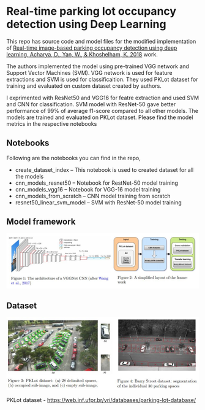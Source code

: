 # Real-time parking lot occupancy detection using Deep Learning

This repo has source code and model files for the modified implementation of [Real-time image-based parking occupancy detection using deep learning, Acharya, D., Yan, W., &amp; Khoshelham, K. 2018](http://ceur-ws.org/Vol-2087/paper5.pdf) work.

The authors implemented the model using pre-trained VGG network and Support Vector Machines (SVM). VGG network is used for feature extractions and SVM is used for classificaition. They used PKLot dataset for training and evaluated on custom dataset created by authors.

I exprimented with ResNet50 and VGG16 for featre extraction and used SVM and CNN for classification. SVM model with ResNet-50 gave better performance of 99% of average f1-score compared to all other models. The models are trained and evaluated on PKLot dataset. Please find the model metrics in the respective notebooks

## Notebooks
Following are the notebooks you can find in the repo,
- create_dataset_index – This notebook is used to created dataset for all the models
- cnn_models_resnet50 – Notebook for RestNet-50 model training
- cnn_models_vgg16 – Notebook for VGG-16 model training
- cnn_models_from_scratch – CNN model training from scratch
- resnet50_linear_svm_model – SVM with ResNet-50 model training


## Model framework
![Model framework](images/model_framework.JPG)

## Dataset
![Dataset](images/pklot_dataset.JPG)

PKLot dataset - https://web.inf.ufpr.br/vri/databases/parking-lot-database/

